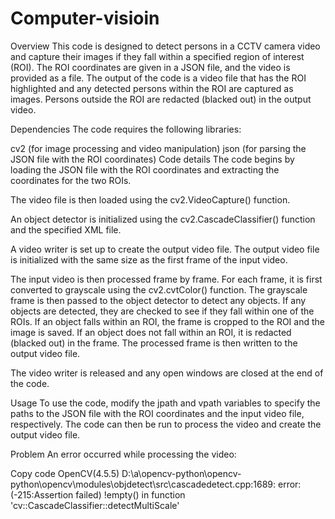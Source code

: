 # Computer-visioin
Overview
This code is designed to detect persons in a CCTV camera video and capture their images if they fall within a specified region of interest (ROI). The ROI coordinates are given in a JSON file, and the video is provided as a file. The output of the code is a video file that has the ROI highlighted and any detected persons within the ROI are captured as images. Persons outside the ROI are redacted (blacked out) in the output video.

Dependencies
The code requires the following libraries:

cv2 (for image processing and video manipulation)
json (for parsing the JSON file with the ROI coordinates)
Code details
The code begins by loading the JSON file with the ROI coordinates and extracting the coordinates for the two ROIs.

The video file is then loaded using the cv2.VideoCapture() function.

An object detector is initialized using the cv2.CascadeClassifier() function and the specified XML file.

A video writer is set up to create the output video file. The output video file is initialized with the same size as the first frame of the input video.

The input video is then processed frame by frame. For each frame, it is first converted to grayscale using the cv2.cvtColor() function. The grayscale frame is then passed to the object detector to detect any objects. If any objects are detected, they are checked to see if they fall within one of the ROIs. If an object falls within an ROI, the frame is cropped to the ROI and the image is saved. If an object does not fall within an ROI, it is redacted (blacked out) in the frame. The processed frame is then written to the output video file.

The video writer is released and any open windows are closed at the end of the code.

Usage
To use the code, modify the jpath and vpath variables to specify the paths to the JSON file with the ROI coordinates and the input video file, respectively. The code can then be run to process the video and create the output video file.

Problem
An error occurred while processing the video:

Copy code
OpenCV(4.5.5) D:\a\opencv-python\opencv-python\opencv\modules\objdetect\src\cascadedetect.cpp:1689: error: (-215:Assertion failed) !empty() in function 'cv::CascadeClassifier::detectMultiScale'
